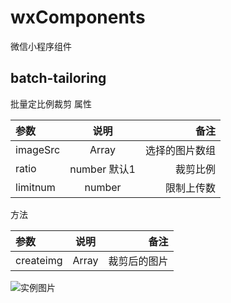 # wxComponents
微信小程序组件

## batch-tailoring

批量定比例裁剪
属性

| 参数 | 说明 | 备注 |
|:-|:-:|-:|
|imageSrc|Array| 选择的图片数组 |
|ratio| number 默认1|裁剪比例|
|limitnum|number|限制上传数|

方法

| 参数 | 说明 | 备注 |
|:-|:-:|-:|
|createimg|Array| 裁剪后的图片 |
 
 ![实例图片](https://github.com/sdojndx/my-blog/blob/master/images/demo.gif?raw=true "demo.gif")
 
